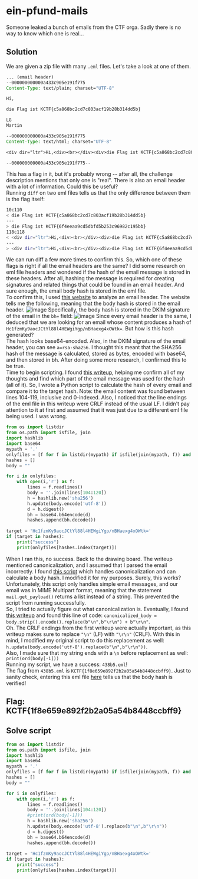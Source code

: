 # ein-pfund-mails
Someone leaked a bunch of emails from the CTF orga. Sadly there is no way to know which one is real...
## Solution
We are given a zip file with many `.eml` files. Let's take a look at one of them.
```eml
... (email header)
--000000000000a433c905e191f775
Content-Type: text/plain; charset="UTF-8"

Hi,

die Flag ist KCTF{c5a868bc2cd7c803acf19b28b314dd5b}

LG
Martin

--000000000000a433c905e191f775
Content-Type: text/html; charset="UTF-8"

<div dir="ltr">Hi,<div><br></div><div>die Flag ist KCTF{c5a868bc2cd7c803acf19b28b314dd5b}</div><div><br></div><div>LG</div><div>Martin</div></div>

--000000000000a433c905e191f775--
```
This has a flag in it, but it's probably wrong -- after all, the challenge description mentions that only one is "real". There is also an email header with a lot of information. Could this be useful? <br>
Running `diff` on two eml files tells us that the only difference between them is the flag itself: 
```zsh
10c110
< die Flag ist KCTF{c5a868bc2cd7c803acf19b28b314dd5b}
---
> die Flag ist KCTF{6f4eeaa9cd5dbfd5b253c96982c195bb}
118c118
< <div dir="ltr">Hi,<div><br></div><div>die Flag ist KCTF{c5a868bc2cd7c803acf19b28b314dd5b}</div><div><br></div><div>LG</div><div>Martin</div></div>
---
> <div dir="ltr">Hi,<div><br></div><div>die Flag ist KCTF{6f4eeaa9cd5dbfd5b253c96982c195bb}</div><div><br></div><div>LG</div><div>Martin</div></div>
```
We can run diff a few more times to confirm this. So, which one of these flags is right if all the email headers are the same? I did some research on eml file headers and wondered if the hash of the email message is stored in these headers. After all, hashing the message is required for creating signatures and related things that could be found in an email header. And sure enough, the email body hash is stored in the eml file. <br>
To confirm this, I used [this website](https://mxtoolbox.com/Public/Tools/EmailHeaders.aspx) to analyze an email header. The website tells me the following, meaning that the body hash is stored in the email header. ![image](https://user-images.githubusercontent.com/42781218/206948667-6047951f-3b5c-4d69-801d-4c3e5420079d.png)
Specifically, the body hash is stored in the DKIM signature of the email in the `bh=` field: ![image](https://user-images.githubusercontent.com/42781218/206948762-20a06668-b129-4bfd-ad77-a079f0347b78.png)
Since every email header is the same, I deduced that we are looking for an email whose content produces a hash of `Hc1fzmKy9aocJCtYl88l4HEWgiYgp/nBHaexg4xOWtk=`. But how is this hash generated? <br>
The hash looks base64-encoded. Also, in the DKIM signature of the email header, you can see `a=rsa-sha256`. I thought this meant that the SHA256 hash of the message is calculated, stored as bytes, encoded with base64, and then stored in bh. After doing some more research, I confirmed this to be true. <br>
Time to begin scripting. I found [this writeup](https://ediscoverychannel.com/2021/02/28/nothings-dkimpossible-manually-verifying-dkim-a-ctf-solution-and-implications/), helping me confirm all of my thoughts and find which part of the email message was used for the hash (all of it). So, I wrote a Python script to calculate the hash of every email and compare it to the target hash. Note: the email content was found between lines 104-119, inclusive and 0-indexed. Also, I noticed that the line endings of the eml file in this writeup were CRLF instead of the usual LF. I didn't pay attention to it at first and assumed that it was just due to a different eml file being used. I was wrong.
```py
from os import listdir
from os.path import isfile, join
import hashlib
import base64
mypath = '.'
onlyfiles = [f for f in listdir(mypath) if isfile(join(mypath, f)) and 'eml' in f] # https://stackoverflow.com/questions/3207219/how-do-i-list-all-files-of-a-directory
hashes = []
body = ""

for i in onlyfiles:
	with open(i,'r') as f:
		lines = f.readlines()
		body = ''.join(lines[104:120])
		h = hashlib.new('sha256')
		h.update(body.encode('utf-8'))
		d = h.digest()
		bh = base64.b64encode(d)
		hashes.append(bh.decode())
		
target = 'Hc1fzmKy9aocJCtYl88l4HEWgiYgp/nBHaexg4xOWtk='
if (target in hashes):
	print("success")
	print(onlyfiles[hashes.index(target)])
```
When I ran this, no success. Back to the drawing board. The writeup mentioned canonicalization, and I assumed that I parsed the email incorrectly. I found [this script](https://github.com/kmille/dkim-verify/blob/master/verify-dkim.py) which handles canonicalization and can calculate a body hash. I modified it for my purposes. Surely, this works? <br>
Unfortunately, this script only handles simple email messages, and our email was in MIME Multipart format, meaning that the statement `mail.get_payload()` returns a list instead of a string. This prevented the script from running successfully. <br>
So, I tried to actually figure out what canonicalization is. Eventually, I found [this writeup](https://ctftime.org/writeup/33281) and found this line of code: `canonicalized_body = body.strip().encode().replace(b"\n",b"\r\n") + b"\r\n"`. <br>
Oh. The CRLF endings from the first writeup were actually important, as this writeup makes sure to replace `"\n"` (LF) with `"\r\n"` (CRLF). With this in mind, I modified my original script to do this replacement as well: `h.update(body.encode('utf-8').replace(b"\n",b"\r\n"))`. <br>
Also, I made sure that my string ends with a `\n` before replacement as well: `print(ord(body[-1]))` <br>
Running my script, we have a success: `438b5.eml`! <br>
The flag from `438b5.eml` is `KCTF{1f8e659e892f2b2a05a54b8448ccbff9}`. Just to sanity check, entering this eml file [here](https://mxtoolbox.com/Public/Tools/EmailHeaders.aspx) tells us that the body hash is verified!

## Flag: KCTF{1f8e659e892f2b2a05a54b8448ccbff9}
## Solve script
```py
from os import listdir
from os.path import isfile, join
import hashlib
import base64
mypath = '.'
onlyfiles = [f for f in listdir(mypath) if isfile(join(mypath, f)) and 'eml' in f] # https://stackoverflow.com/questions/3207219/how-do-i-list-all-files-of-a-directory
hashes = []
body = ""

for i in onlyfiles:
	with open(i,'r') as f:
		lines = f.readlines()
		body = ''.join(lines[104:120])
		#print(ord(body[-1]))
		h = hashlib.new('sha256')
		h.update(body.encode('utf-8').replace(b"\n",b"\r\n"))
		d = h.digest()
		bh = base64.b64encode(d)
		hashes.append(bh.decode())
		
target = 'Hc1fzmKy9aocJCtYl88l4HEWgiYgp/nBHaexg4xOWtk='
if (target in hashes):
	print("success")
	print(onlyfiles[hashes.index(target)])
```
